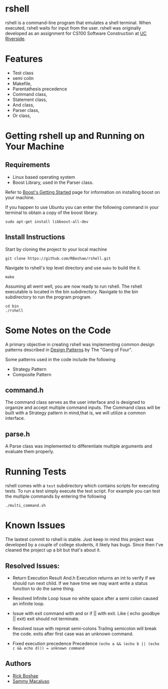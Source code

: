 # rshell
rshell is a command-line program that emulates a shell terminal. When executed, 
rshell waits for input from the user. rshell was originally developed as an 
assignment for CS100 Software Construction at 
[UC Riverside](https://www.engr.ucr.edu/). 

# Features
	
* Test class
* semi colin
* Makefile,
* Parentathesis precedence
* Command class,
* Statement class,
* And class,
* Parser class,
* Or class,


# Getting rshell up and Running on Your Machine

## Requirements
* Linux based operating system
* Boost Library, used in the Parser class.

Refer to [Boost's Getting Started](https://www.boost.org/doc/libs/1_73_0/more/getting_started/unix-variants.html) 
page for information on installing boost on your machine.

If you happen to use Ubuntu you can enter the following command in your 
terminal to obtain a copy of the boost library.
```
sudo apt-get install libboost-all-dev
```

## Install Instructions
Start by cloning the project to your local machine
```
git clone https://github.com/RBoshae/rshell.git
```

Navigate to rshell's top level directory and use ```make``` to build the it.
```
make
```

Assuming all went well, you are now ready to run rshell. The rshell executable 
is located in the bin subdirectory. Navigate to the bin subdirectory to run the program
program.

```
cd bin
./rshell
```

# Some Notes on the Code
A primary objective in creating rshell was implementing common design 
patterns described in 
[Design Patterns](https://en.wikipedia.org/wiki/Design_Patterns) by The "Gang 
of Four". 

Some patterns used in the code include the following
* Strategy Pattern
* Composite Pattern

## command.h
The command class serves as the user interface and is designed to organize and 
accept multiple command inputs. The Command class will be built with a 
Strategy pattern in mind,that is, we will utilize a common interface.

## parse.h
A Parse class was implemented to differentiate multiple arguments and evaluate 
them properly. 

# Running Tests
rshell comes with a ```test``` subdirectory which contains scripts for 
executing tests. To run a test simply execute the test script. For example you 
can test the multiple commands by entering the following 
```
./multi_command.sh
```

# Known Issues
The lastest commit to rshell is stable. Just keep in mind this project was 
developed by a couple of college students, it likely has bugs. 
Since then I've cleaned the project up a bit but that's about it. 
	
## Resolved Issues:
* Return Execution Result And.h
Execution returns an int to verify if we should run next child. If we have 
time we may want write a status function to do the same thing.
	
* Resolved Infinite Loop Issue
no white space after a semi colon caused an infinite loop.

* Issue with exit command with and or 
if || with exit. Like ( echo goodbye || exit) exit should not terminate.

* Resolved issue with repreat semi-colons
Trailing semicolon will break the code.
exits after first case was an unknown command.

* Fixed execution precedence
Precedence ```(echo a && (echo b || (echo c && echo d))) = unknown command```

## Authors
* [Rick Boshae](https://www.rboshae.github.io)
* [Sammy Macaluso](https://www.linkedin.com/in/sammy-macaluso/)
